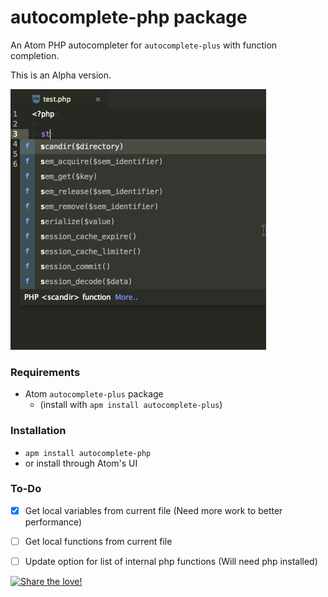 # autocomplete-php package
An Atom PHP autocompleter for `autocomplete-plus` with function completion.

This is an Alpha version.

![Demo](assets/img/demo.gif)

### Requirements
- Atom `autocomplete-plus` package
  - (install with `apm install autocomplete-plus`)

### Installation
- `apm install autocomplete-php`
- or install through Atom's UI


### To-Do
- [x] Get local variables from current file (Need more work to better performance)
- [ ] Get local functions from current file
- [ ] Update option for list of internal php functions (Will need php installed)


[![Share the love!](https://www.paypalobjects.com/pt_BR/BR/i/btn/btn_donateCC_LG.gif)](https://www.paypal.com/cgi-bin/webscr?cmd=_s-xclick&hosted_button_id=AMS87WQKEVEHG)
